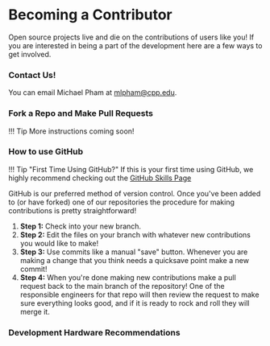 # Becoming a Contributor
Open source projects live and die on the contributions of users like you! If you are interested in being a part of the development here are a few ways to get involved. 

### Contact Us!  
You can email Michael Pham at mlpham@cpp.edu. 

### Fork a Repo and Make Pull Requests
!!! Tip 
    More instructions coming soon! 

### How to use GitHub
!!! Tip "First Time Using GitHub?"
    If this is your first time using GitHub, we highly recommend checking out the [GitHub Skills Page](https://skills.github.com)

GitHub is our preferred method of version control. Once you've been added to (or have forked) one of our repositories the procedure for making contributions is pretty straightforward! 

1. **Step 1:** Check into your new branch. 
2. **Step 2:** Edit the files on your branch with whatever new contributions you would like to make! 
3. **Step 3:** Use commits like a manual "save" button. Whenever you are making a change that you think needs a quicksave point make a new commit! 
4. **Step 4:** When you're done making new contributions make a pull request back to the main branch of the repository! One of the responsible engineers for that repo will then review the request to make sure everything looks good, and if it is ready to rock and roll they will merge it. 

### Development Hardware Recommendations
